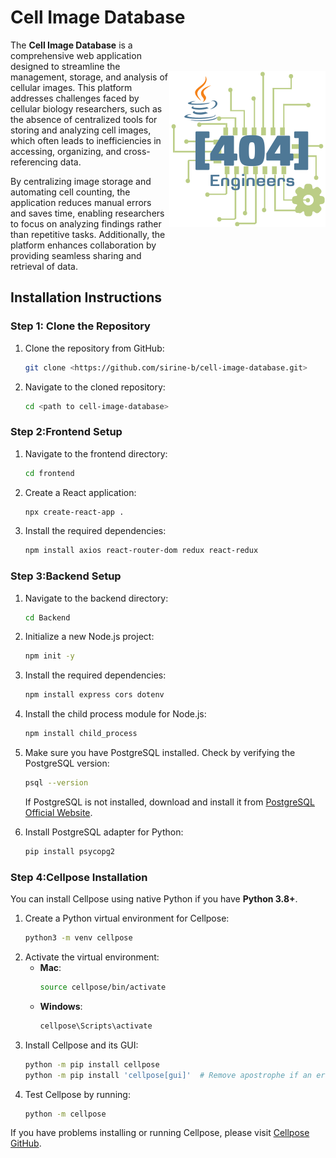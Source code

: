 # Cell Image Database

<img src="frontend/src/logo2.png" width="250" title="Cell Image Database" alt="Cell Image Database" align="right" vspace="50">

The <strong>Cell Image Database</strong> is a comprehensive web application designed to streamline the management, storage, and analysis of cellular images. This platform addresses challenges faced by cellular biology researchers, such as the absence of centralized tools for storing and analyzing cell images, which often leads to inefficiencies in accessing, organizing, and cross-referencing data.

By centralizing image storage and automating cell counting, the application reduces manual errors and saves time, enabling researchers to focus on analyzing findings rather than repetitive tasks. Additionally, the platform enhances collaboration by providing seamless sharing and retrieval of data.

## Installation Instructions

### Step 1: Clone the Repository
1. Clone the repository from GitHub:
   ```bash
   git clone <https://github.com/sirine-b/cell-image-database.git>
   ```
2. Navigate to the cloned repository:
   ```bash
   cd <path to cell-image-database>
   ```

### Step 2:Frontend Setup
1. Navigate to the frontend directory:
   ```bash
   cd frontend
   ```
2. Create a React application:
   ```bash
   npx create-react-app .
   ```
3. Install the required dependencies:
   ```bash
   npm install axios react-router-dom redux react-redux
   ```

### Step 3:Backend Setup
1. Navigate to the backend directory:
   ```bash
   cd Backend
   ```
2. Initialize a new Node.js project:
   ```bash
   npm init -y
   ```
3. Install the required dependencies:
   ```bash
   npm install express cors dotenv
   ```
4. Install the child process module for Node.js:
   ```bash
   npm install child_process
   ```
5. Make sure you have PostgreSQL installed. Check by verifying the PostgreSQL version:
   ```bash
   psql --version
   ```
   If PostgreSQL is not installed, download and install it from [PostgreSQL Official Website](https://www.postgresql.org/).

6. Install PostgreSQL adapter for Python:
   ```bash
   pip install psycopg2
   ```

### Step 4:Cellpose Installation
You can install Cellpose using native Python if you have **Python 3.8+**.

1. Create a Python virtual environment for Cellpose:
   ```bash
   python3 -m venv cellpose
   ```
2. Activate the virtual environment:
   - **Mac**:
     ```bash
     source cellpose/bin/activate
     ```
   - **Windows**:
     ```bash
     cellpose\Scripts\activate
     ```
3. Install Cellpose and its GUI:
   ```bash
   python -m pip install cellpose
   python -m pip install 'cellpose[gui]'  # Remove apostrophe if an error occurs
   ```
4. Test Cellpose by running:
   ```bash
   python -m cellpose
   ```
If you have problems installing or running Cellpose, please visit [Cellpose GitHub](https://github.com/MouseLand/cellpose).
